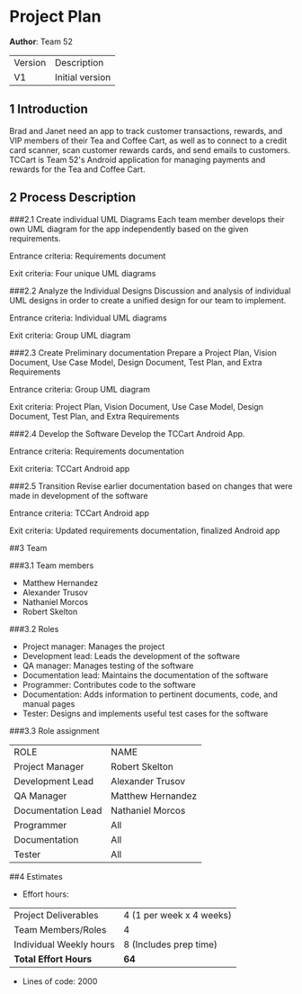 # Project Plan

**Author**: Team 52
<table>
<tr>
<td>Version</td><td>Description</td>
</tr>
<tr>
<td>V1</td><td>Initial version</td>
</tr>
</table>


## 1 Introduction

Brad and Janet need an app to track customer transactions, rewards, and VIP members of their Tea and Coffee Cart, as well as to connect to a credit card scanner, scan customer rewards cards, and send emails to customers. TCCart is Team 52's Android application for managing payments and rewards for the Tea and Coffee Cart. 

## 2 Process Description

###2.1 Create individual UML Diagrams
Each team member develops their own UML diagram for the app independently based on the given requirements.

Entrance criteria: Requirements document

Exit criteria: Four unique UML diagrams

###2.2 Analyze the Individual Designs
Discussion and analysis of individual UML designs in order to create a unified design for our team to implement.

Entrance criteria: Individual UML diagrams

Exit criteria: Group UML diagram

###2.3 Create Preliminary documentation
Prepare a Project Plan, Vision Document, Use Case Model, Design Document, Test Plan, and Extra Requirements

Entrance criteria: Group UML diagram

Exit criteria: Project Plan, Vision Document, Use Case Model, Design Document, Test Plan, and Extra Requirements

###2.4 Develop the Software
Develop the TCCart Android App.

Entrance criteria: Requirements documentation

Exit criteria: TCCart Android app

###2.5 Transition
Revise earlier documentation based on changes that were made in development of the software

Entrance criteria: TCCart Android app

Exit criteria: Updated requirements documentation, finalized Android app

##3 Team

###3.1 Team members
- Matthew Hernandez
- Alexander Trusov
- Nathaniel Morcos
- Robert Skelton

###3.2 Roles
 - Project manager: Manages the project
 - Development lead: Leads the development of the software
 - QA manager: Manages testing of the software
 - Documentation lead: Maintains the documentation of the software
 - Programmer: Contributes code to the software
 - Documentation: Adds information to pertinent documents, code, and manual pages
 - Tester: Designs and implements useful test cases for the software
 
###3.3 Role assignment

<table>
<tr>
<td>ROLE</td><td>NAME</td>
</tr>
<tr>
<tr>
<td>Project Manager</td><td>Robert Skelton</td>
</tr>
<tr>
<td>Development Lead</td><td>Alexander Trusov</td>
</tr>
<tr>
<td>QA Manager</td><td>Matthew Hernandez</td>
</tr>
<tr>
<td>Documentation Lead</td><td>Nathaniel Morcos</td>
</tr>
<tr>
<td>Programmer</td><td>All</td>
</tr>
<tr>
<td>Documentation</td><td>All</td>
</tr>
<tr>
<td>Tester</td><td>All</td>
</tr>
</table>

##4 Estimates
 - Effort hours:
<table>
<tr>
<td>Project Deliverables</td><td>4 (1 per week x 4 weeks)</td>
</tr>
<tr>
<td>Team Members/Roles</td><td>4</td>
</tr>
<tr>
<td>Individual Weekly hours</td><td>8 (Includes prep time)</td>
</tr>
<tr>
<td><b>Total Effort Hours</b></td><td><b>64</b></td>
</tr>
</table>
	 

 - Lines of code: 2000
